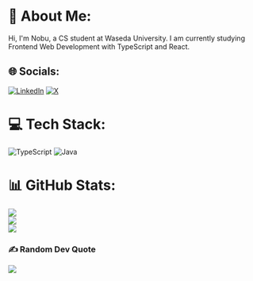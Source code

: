 # 💫 About Me:
Hi, I'm Nobu, a CS student at Waseda University. I am currently studying Frontend Web Development with TypeScript and React.


## 🌐 Socials:
[![LinkedIn](https://img.shields.io/badge/LinkedIn-%230077B5.svg?logo=linkedin&logoColor=white)](https://linkedin.com/in/https://www.linkedin.com/in/nobuhiro-oto/) [![X](https://img.shields.io/badge/X-black.svg?logo=X&logoColor=white)](https://x.com/https://x.com/nobu_h_o) 

# 💻 Tech Stack:
![TypeScript](https://img.shields.io/badge/typescript-%23007ACC.svg?style=for-the-badge&logo=typescript&logoColor=white) ![Java](https://img.shields.io/badge/java-%23ED8B00.svg?style=for-the-badge&logo=openjdk&logoColor=white)
# 📊 GitHub Stats:
![](https://github-readme-stats.vercel.app/api?username=nobu-h-o&theme=dark&hide_border=false&include_all_commits=false&count_private=false)<br/>
![](https://github-readme-streak-stats.herokuapp.com/?user=nobu-h-o&theme=dark&hide_border=false)<br/>
![](https://github-readme-stats.vercel.app/api/top-langs/?username=nobu-h-o&theme=dark&hide_border=false&include_all_commits=false&count_private=false&layout=compact)

### ✍️ Random Dev Quote
![](https://quotes-github-readme.vercel.app/api?type=horizontal&theme=radical)

<!-- Proudly created with GPRM ( https://gprm.itsvg.in ) -->
